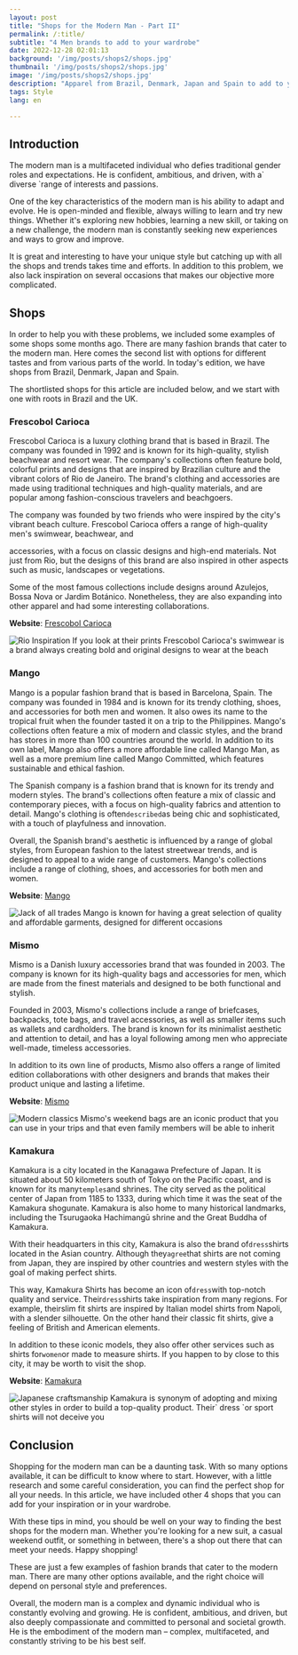 ```yaml
---
layout: post 
title: "Shops for the Modern Man - Part II"
permalink: /:title/ 
subtitle: "4 Men brands to add to your wardrobe"
date: 2022-12-28 02:01:13 
background: '/img/posts/shops2/shops.jpg' 
thumbnail: '/img/posts/shops2/shops.jpg'
image: '/img/posts/shops2/shops.jpg'
description: "Apparel from Brazil, Denmark, Japan and Spain to add to your unique style. Some shops that you should know for your next purchase"
tags: Style 
lang: en

---
```


## Introduction

<div class="text-article">
The modern man is a multifaceted individual who defies traditional gender roles and expectations. He is confident, ambitious, and driven, with a` diverse `range of interests and passions.
</div>

One of the key characteristics of the modern man is his ability to adapt and evolve. He is open-minded and flexible,
always willing to learn and try new things. Whether it's exploring new hobbies, learning a new skill, or taking on a new
challenge, the modern man is constantly seeking new experiences and ways to grow and improve.

It is great and interesting to have your unique style but catching up with all the shops and trends takes time and
efforts. In addition to this problem, we also lack inspiration on several occasions that makes our objective more
complicated.



## Shops

In order to help you with these problems, we included some examples of some shops some months ago. There are many
fashion brands that cater to the modern man. Here comes the second list with options for different tastes and from
various parts of the world. In today's edition, we have shops from Brazil, Denmark, Japan and Spain.

The shortlisted shops for this article are included below, and we start with one with roots in Brazil and the UK.

### Frescobol Carioca

Frescobol Carioca is a luxury clothing brand that is based in Brazil. The company was founded in 1992 and is known for
its high-quality, stylish beachwear and resort wear. The company's collections often feature bold, colorful prints and
designs that are inspired by Brazilian culture and the vibrant colors of Rio de Janeiro. The brand's clothing and
accessories are made using traditional techniques and high-quality materials, and are popular among fashion-conscious
travelers and beachgoers.

The company was founded by two friends who were inspired by the city's vibrant beach culture. Frescobol Carioca offers a
range of high-quality men's swimwear, beachwear, and

accessories, with a focus on classic designs and high-end materials. Not just from Rio, but the designs of this brand
are also inspired in other aspects such as music, landscapes or vegetations.

Some of the most famous collections include designs around Azulejos, Bossa Nova or Jardim Botánico. Nonetheless, they
are also expanding into other apparel and had some interesting collaborations.

**Website**: [Frescobol Carioca](https://www.frescobolcarioca.com/)

<p>
    <img class="img-fluid" src="/img/posts/shops2/frescobol.jpg" alt="Rio Inspiration">
    <span class="caption text-muted">If you look at their prints Frescobol Carioca's swimwear is a brand always creating bold and original designs to wear at the beach</span>
</p>

### Mango

Mango is a popular fashion brand that is based in Barcelona, Spain. The company was founded in 1984 and is known for its
trendy clothing, shoes, and accessories for both men and women. It also owes its name to the tropical fruit when the
founder tasted it on a trip to the Philippines. Mango's collections often feature a mix of modern and classic styles,
and the brand has stores in more than 100 countries around the world. In addition to its own label, Mango also offers a
more affordable line called Mango Man, as well as a more premium line called Mango Committed, which features sustainable
and ethical fashion.

The Spanish company is a fashion brand that is known for its trendy and modern styles. The brand's collections often
feature a mix of classic and contemporary pieces, with a focus on high-quality fabrics and attention to detail. Mango's
clothing is often` described `as being chic and sophisticated, with a touch of playfulness and innovation.

Overall, the Spanish brand's aesthetic is influenced by a range of global styles, from European fashion to the latest
streetwear trends, and is designed to appeal to a wide range of customers. Mango's collections include a range of
clothing, shoes, and accessories for both men and women.

**Website**: [Mango](https://www.mango.com/)

<p>
    <img class="img-fluid" src="/img/posts/shops2/mango.jpg" alt="Jack of all trades">
    <span class="caption text-muted">Mango is known for having a great selection of quality and affordable garments, designed for different occasions </span>
</p>

### Mismo

Mismo is a Danish luxury accessories brand that was founded in 2003. The company is known for its high-quality bags and
accessories for men, which are made from the finest materials and designed to be both functional and stylish.

Founded in 2003, Mismo's collections include a range of briefcases, backpacks, tote bags, and travel accessories, as
well as smaller items such as wallets and cardholders. The brand is known for its minimalist aesthetic and attention to
detail, and has a loyal following among men who appreciate well-made, timeless accessories.

In addition to its own line of products, Mismo also offers a range of limited edition collaborations with other
designers and brands that makes their product unique and lasting a lifetime.

**Website**: [Mismo](https://www.mismo.dk/)

<p>
    <img class="img-fluid" src="/img/posts/shops2/mismo.JPG" alt="Modern classics">
    <span class="caption text-muted">Mismo's weekend bags are an iconic product that you can use in your trips and that even family members will be able to inherit</span>
</p>

### Kamakura

Kamakura is a city located in the Kanagawa Prefecture of Japan. It is situated about 50 kilometers south of Tokyo on the
Pacific coast, and is known for its many` temples `and shrines. The city served as the political center of Japan from 1185
to 1333, during which time it was the seat of the Kamakura shogunate. Kamakura is also home to many historical
landmarks, including the Tsurugaoka Hachimangū shrine and the Great Buddha of Kamakura.

With their headquarters in this city, Kamakura is also the brand of` dress `shirts located in the Asian country. Although
they` agree `that shirts are not coming from Japan, they are inspired by other countries and western styles with the goal
of making perfect shirts.


This way, Kamakura Shirts has become an icon of` dress `with top-notch quality and service. Their` dress `shirts take
inspiration from many regions. For example, theirslim fit shirts are inspired by Italian model shirts from Napoli, with
a slender silhouette. On the other hand their classic fit shirts, give a feeling of British and American elements.

In addition to these iconic models, they also offer other services such as shirts for` women `or made to measure shirts.
If you happen to by close to this city, it may be worth to visit the shop.

**Website**: [Kamakura](https://www.kamakurashirts.com/)

<p>
    <img class="img-fluid" src="/img/posts/shops2/kamakura.JPG" alt="Japanese craftsmanship">
    <span class="caption text-muted">Kamakura is synonym of adopting and mixing other styles in order to build a top-quality product. Their` dress `or sport shirts will not deceive you</span>
</p>

## Conclusion

Shopping for the modern man can be a daunting task. With so many options available, it can be difficult to know where to
start. However, with a little research and some careful consideration, you can find the perfect shop for all your needs.
In this article, we have included other 4 shops that you can add for your inspiration or in your wardrobe.

With these tips in mind, you should be well on your way to finding the best shops for the modern man. Whether you're
looking for a new suit, a casual weekend outfit, or something in between, there's a shop out there that can meet your
needs. Happy shopping!

These are just a few examples of fashion brands that cater to the modern man. There are many other options available,
and the right choice will depend on personal style and preferences.

Overall, the modern man is a complex and dynamic individual who is constantly evolving and growing. He is confident,
ambitious, and driven, but also deeply compassionate and committed to personal and societal growth. He is the embodiment
of the modern man – complex, multifaceted, and constantly striving to be his best self.
